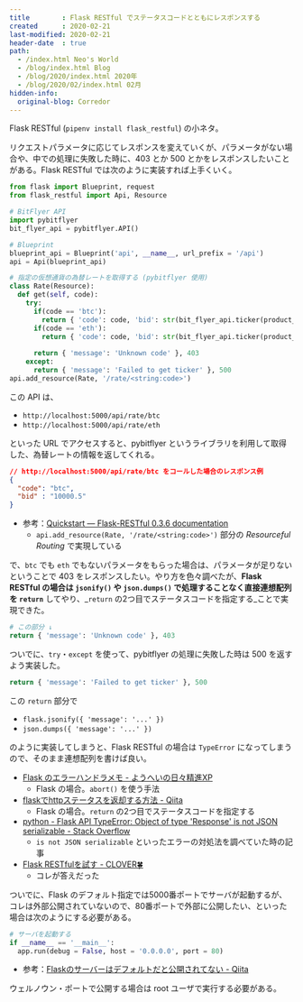 ```yaml
---
title        : Flask RESTful でステータスコードとともにレスポンスする
created      : 2020-02-21
last-modified: 2020-02-21
header-date  : true
path:
  - /index.html Neo's World
  - /blog/index.html Blog
  - /blog/2020/index.html 2020年
  - /blog/2020/02/index.html 02月
hidden-info:
  original-blog: Corredor
---
```


Flask RESTful (`pipenv install flask_restful`) の小ネタ。

リクエストパラメータに応じてレスポンスを変えていくが、パラメータがない場合や、中での処理に失敗した時に、403 とか 500 とかをレスポンスしたいことがある。Flask RESTful では次のように実装すれば上手くいく。

```python
from flask import Blueprint, request
from flask_restful import Api, Resource

# BitFlyer API
import pybitflyer
bit_flyer_api = pybitflyer.API()

# Blueprint
blueprint_api = Blueprint('api', __name__, url_prefix = '/api')
api = Api(blueprint_api)

# 指定の仮想通貨の為替レートを取得する (pybitflyer 使用)
class Rate(Resource):
  def get(self, code):
    try:
      if(code == 'btc'):
        return { 'code': code, 'bid': str(bit_flyer_api.ticker(product_code = 'BTC_JPY')['best_bid']) }
      if(code == 'eth'):
        return { 'code': code, 'bid': str(bit_flyer_api.ticker(product_code = 'ETH_JPY')['best_bid']) }
      
      return { 'message': 'Unknown code' }, 403
    except:
      return { 'message': 'Failed to get ticker' }, 500
api.add_resource(Rate, '/rate/<string:code>')
```

この API は、

- `http://localhost:5000/api/rate/btc`
- `http://localhost:5000/api/rate/eth`

といった URL でアクセスすると、pybitflyer というライブラリを利用して取得した、為替レートの情報を返してくれる。

```json
// http://localhost:5000/api/rate/btc をコールした場合のレスポンス例
{
  "code": "btc",
  "bid" : "10000.5"
}
```

- 参考：[Quickstart — Flask-RESTful 0.3.6 documentation](https://flask-restful.readthedocs.io/en/0.3.6/quickstart.html#resourceful-routing)
  - `api.add_resource(Rate, '/rate/<string:code>')` 部分の _Resourceful Routing_ で実現している

で、`btc` でも `eth` でもないパラメータをもらった場合は、パラメータが足りないということで 403 をレスポンスしたい。やり方を色々調べたが、__Flask RESTful の場合は `jsonify()` や `json.dumps()` で処理することなく直接連想配列を `return`__ してやり、_`return` の2つ目でステータスコードを指定する_ことで実現できた。

```python
# この部分 ↓
return { 'message': 'Unknown code' }, 403
```

ついでに、`try`・`except` を使って、pybitflyer の処理に失敗した時は 500 を返すよう実装した。

```python
return { 'message': 'Failed to get ticker' }, 500
```

この `return` 部分で

- `flask.jsonify({ 'message': '...' })`
- `json.dumps({ 'message': '...' })`

のように実装してしまうと、Flask RESTful の場合は `TypeError` になってしまうので、そのまま連想配列を書けば良い。

- [Flask のエラーハンドラメモ - ようへいの日々精進XP](https://inokara.hateblo.jp/entry/2016/10/01/123923)
  - Flask の場合。`abort()` を使う手法
- [flaskでhttpステータスを返却する方法 - Qiita](https://qiita.com/mink0212/items/52e0ebd66bd94e1303c1)
  - Flask の場合。`return` の2つ目でステータスコードを指定する
- [python - Flask API TypeError: Object of type 'Response' is not JSON serializable - Stack Overflow](https://stackoverflow.com/questions/44430906/flask-api-typeerror-object-of-type-response-is-not-json-serializable)
  - `is not JSON serializable` といったエラーの対処法を調べていた時の記事
- [Flask RESTfulを試す - CLOVER🍀](https://kazuhira-r.hatenablog.com/entry/2019/08/14/235805)
  - コレが答えだった

ついでに、Flask のデフォルト指定では5000番ポートでサーバが起動するが、コレは外部公開されていないので、80番ポートで外部に公開したい、といった場合は次のようにする必要がある。

```python
# サーバを起動する
if __name__ == '__main__':
  app.run(debug = False, host = '0.0.0.0', port = 80)
```

- 参考：[Flaskのサーバーはデフォルトだと公開されてない - Qiita](https://qiita.com/tomboyboy/items/122dfdb41188176e45b5)

ウェルノウン・ポートで公開する場合は root ユーザで実行する必要がある。
